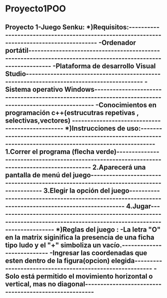 # Proyecto1POO
Proyecto 1-Juego Senku:
*)Requisitos:-------------------------------------------------------------------------------------------
  -Ordenador portátil-------------------------------------------------------------------------------------------------------------
  -Plataforma de desarrollo Visual Studio-----------------------------------------------------------------------------------------
  -Sistema operativo Windows------------------------------------------------------------------------------------------------------
  -Conocimientos en programación c++(estrucutras repetivas , selectivas,vectores) ------------------------------------------------
*)Instrucciones de uso:-----------------------------------------------------------------------------------------------------------
  1.Correr el programa (flecha verde)---------------------------------------------------------------------------------------------
  2.Aparecerá una pantalla de menú del juego--------------------------------------------------------------------------------------
  3.Elegir la opción del juego----------------------------------------------------------------------------------------------------
  4.Jugar-------------------------------------------------------------------------------------------------------------------------
*)Reglas del juego :
  -La letra "O" en la matrix siginifica la presencia de una ficha tipo ludo y el "+" simboliza un vacío.---------------------------
  -Ingresar las coordenadas que esten dentro de la figura(opcion) elegida---------------------------------------------------------
  -Solo está permitido el movimiento horizontal o vertical, mas  no diagonal------------------------------------------------------
  -
  
